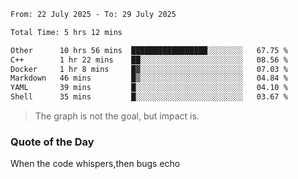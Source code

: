 <!--START_SECTION:waka-->

```txt
From: 22 July 2025 - To: 29 July 2025

Total Time: 5 hrs 12 mins

Other      10 hrs 56 mins  █████████████████░░░░░░░░   67.75 %
C++        1 hr 22 mins    ██░░░░░░░░░░░░░░░░░░░░░░░   08.56 %
Docker     1 hr 8 mins     █▓░░░░░░░░░░░░░░░░░░░░░░░   07.03 %
Markdown   46 mins         █▒░░░░░░░░░░░░░░░░░░░░░░░   04.84 %
YAML       39 mins         █░░░░░░░░░░░░░░░░░░░░░░░░   04.10 %
Shell      35 mins         █░░░░░░░░░░░░░░░░░░░░░░░░   03.67 %
```

<!--END_SECTION:waka--> 
> The graph is not the goal, but impact is.

### Quote of the Day
When the code whispers,then bugs echo
